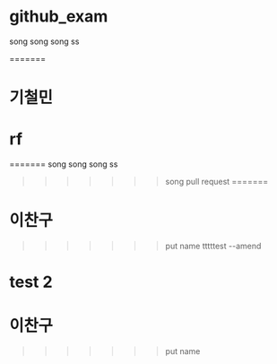 # github_exam

song song song ss

=======
# 기철민
rf
=======
=======
song song song ss
>>>>>>> song pull request
=======
# 이찬구
>>>>>>> put name
tttttest
>>>>>>> --amend


test 2
=======
# 이찬구
>>>>>>> put name
